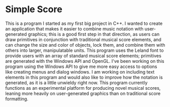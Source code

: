 # Simple Score

This is a program I started as my first big project in C++. I wanted to create an application that makes it easier to combine music notation with user-generated graphics; this is a good first step in that direction, as users can draw primitives in conjunction with traditional musical score elements, and can change the size and color of objects, lock them, and combine them with others into larger, manipulatable units. This program uses the Leland font to provide users with an array of standard musical score elements; primitives are generated with the Windows API and OpenGL. I've been working on this program using the Windows API to give me more easy access to options like creating menus and dialog windows. I am working on including text elements in this program and would also like to improve how the notation is generated, as it is a little unwieldy right now. This program currently functions as an experimental platform for producing novel musical scores, leaning more heavily on user-generated graphics than on traditional score formatting.
